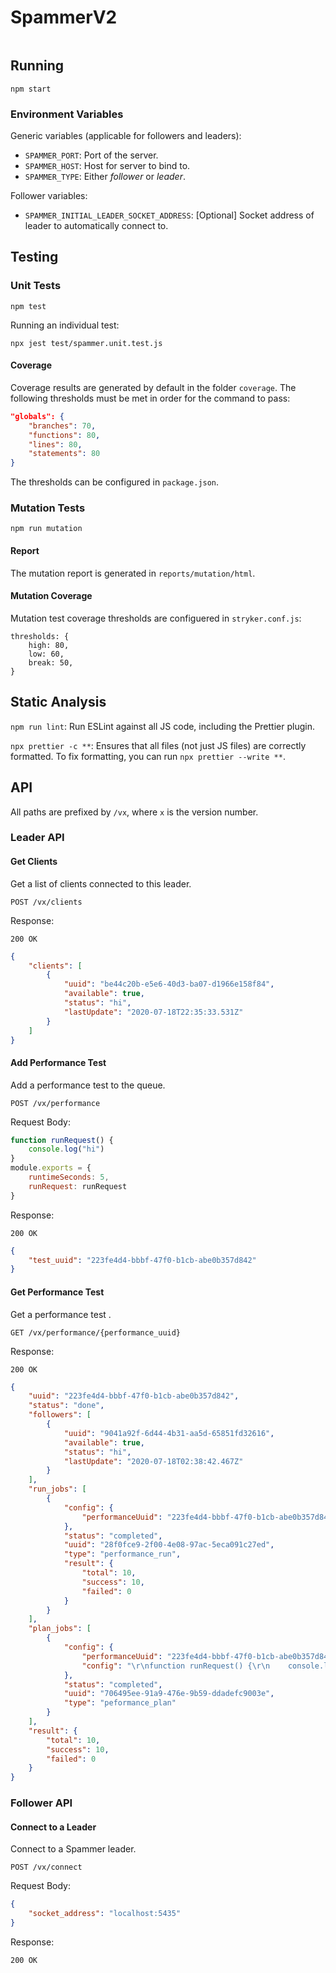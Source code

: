 # SpammerV2

[![<LeonPatmore>](https://circleci.com/gh/LeonPatmore/spammer-v2.svg?style=shield)](<LINK>)

## Running

`npm start`

### Environment Variables

Generic variables (applicable for followers and leaders):

- `SPAMMER_PORT`: Port of the server.
- `SPAMMER_HOST`: Host for server to bind to.
- `SPAMMER_TYPE`: Either *follower* or *leader*.

Follower variables:

- `SPAMMER_INITIAL_LEADER_SOCKET_ADDRESS`: [Optional] Socket address of leader to automatically connect to.

## Testing

### Unit Tests

`npm test`

Running an individual test:

`npx jest test/spammer.unit.test.js`

#### Coverage

Coverage results are generated by default in the folder `coverage`.
The following thresholds must be met in order for the command to pass:

```json
"globals": {
    "branches": 70,
    "functions": 80,
    "lines": 80,
    "statements": 80
}
```

The thresholds can be configured in `package.json`.

### Mutation Tests

`npm run mutation`

#### Report

The mutation report is generated in `reports/mutation/html`.

#### Mutation Coverage

Mutation test coverage thresholds are configuered in `stryker.conf.js`:

```text
thresholds: {
    high: 80,
    low: 60,
    break: 50,
}
```

## Static Analysis

`npm run lint`: Run ESLint against all JS code, including the Prettier plugin.

`npx prettier -c **`: Ensures that all files (not just JS files) are correctly formatted. To fix formatting, you can run `npx prettier --write **`.

## API

All paths are prefixed by `/vx`, where `x` is the version number.

### Leader API

#### Get Clients

Get a list of clients connected to this leader.

`POST /vx/clients`

Response:

`200 OK`

```json
{
    "clients": [
        {
            "uuid": "be44c20b-e5e6-40d3-ba07-d1966e158f84",
            "available": true,
            "status": "hi",
            "lastUpdate": "2020-07-18T22:35:33.531Z"
        }
    ]
}
```

#### Add Performance Test

Add a performance test to the queue.

`POST /vx/performance`

Request Body:

```javascript
function runRequest() {
    console.log("hi")
}
module.exports = {
    runtimeSeconds: 5,
    runRequest: runRequest
}
```

Response:

`200 OK`

```json
{
    "test_uuid": "223fe4d4-bbbf-47f0-b1cb-abe0b357d842"
}
```

#### Get Performance Test

Get a performance test .

`GET /vx/performance/{performance_uuid}`

Response:

`200 OK`

```json
{
    "uuid": "223fe4d4-bbbf-47f0-b1cb-abe0b357d842",
    "status": "done",
    "followers": [
        {
            "uuid": "9041a92f-6d44-4b31-aa5d-65851fd32616",
            "available": true,
            "status": "hi",
            "lastUpdate": "2020-07-18T02:38:42.467Z"
        }
    ],
    "run_jobs": [
        {
            "config": {
                "performanceUuid": "223fe4d4-bbbf-47f0-b1cb-abe0b357d842"
            },
            "status": "completed",
            "uuid": "28f0fce9-2f00-4e08-97ac-5eca091c27ed",
            "type": "performance_run",
            "result": {
                "total": 10,
                "success": 10,
                "failed": 0
            }
        }
    ],
    "plan_jobs": [
        {
            "config": {
                "performanceUuid": "223fe4d4-bbbf-47f0-b1cb-abe0b357d842",
                "config": "\r\nfunction runRequest() {\r\n    console.log(\"hi\")\r\n}\r\n\r\nmodule.exports = {\r\n    runtimeSeconds: 5,\r\n    runRequest: runRequest\r\n}\r\n"
            },
            "status": "completed",
            "uuid": "706495ee-91a9-476e-9b59-ddadefc9003e",
            "type": "peformance_plan"
        }
    ],
    "result": {
        "total": 10,
        "success": 10,
        "failed": 0
    }
}
```

### Follower API

#### Connect to a Leader

Connect to a Spammer leader.

`POST /vx/connect`

Request Body:

```json
{
    "socket_address": "localhost:5435"
}
```

Response:

`200 OK`
